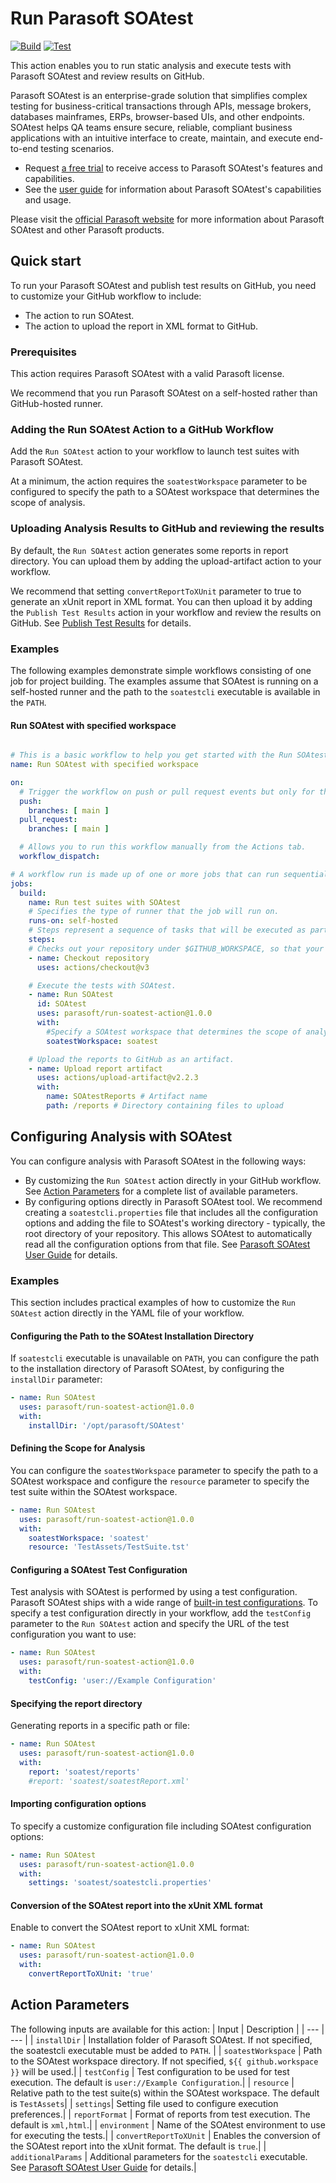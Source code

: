 # Run Parasoft SOAtest

[![Build](https://github.com/jchen-parasoft/run-soatest-action-example/actions/workflows/build.yml/badge.svg)](https://github.com/jchen-parasoft/run-soatest-action-example/actions/workflows/build.yml)
[![Test](https://github.com/jchen-parasoft/run-soatest-action-example/actions/workflows/test.yml/badge.svg)](https://github.com/jchen-parasoft/run-soatest-action-example/actions/workflows/test.yml)

This action enables you to run static analysis and execute tests with Parasoft SOAtest and review results on GitHub.

Parasoft SOAtest is an enterprise-grade solution that simplifies complex testing for business-critical transactions through APIs, message brokers, databases mainframes, ERPs, browser-based UIs, and other endpoints. SOAtest helps QA teams ensure secure, reliable, compliant business applications with an intuitive interface to create, maintain, and execute end-to-end testing scenarios.
- Request [a free trial](https://www.parasoft.com/products/parasoft-soatest/soatest-request-a-demo/) to receive access to Parasoft SOAtest's features and capabilities.
- See the [user guide](https://docs.parasoft.com/display/SOA20232) for information about Parasoft SOAtest's capabilities and usage.

Please visit the [official Parasoft website](http://www.parasoft.com) for more information about Parasoft SOAtest and other Parasoft products.

## Quick start

To run your Parasoft SOAtest and publish test results on GitHub, you need to customize your GitHub workflow to include:
- The action to run SOAtest.
- The action to upload the report in XML format to GitHub.

### Prerequisites
This action requires Parasoft SOAtest with a valid Parasoft license.

We recommend that you run Parasoft SOAtest on a self-hosted rather than GitHub-hosted runner.

### Adding the Run SOAtest Action to a GitHub Workflow
Add the `Run SOAtest` action to your workflow to launch test suites with Parasoft SOAtest.

At a minimum, the action requires the `soatestWorkspace` parameter to be configured to specify the path to a SOAtest workspace that determines the scope of analysis.

### Uploading Analysis Results to GitHub and reviewing the results
By default, the `Run SOAtest` action generates some reports in report directory. You can upload them by adding the upload-artifact action to your workflow.

We recommend that setting `convertReportToXUnit` parameter to true to generate an xUnit report in XML format. You can then upload it by adding the `Publish Test Results` action in your workflow and review the results on GitHub. See [Publish Test Results](https://github.com/marketplace/actions/publish-test-results) for details.

### Examples
The following examples demonstrate simple workflows consisting of one job for project building. The examples assume that SOAtest is running on a self-hosted runner and the path to the `soatestcli` executable is available in the `PATH`.

#### Run SOAtest with specified workspace

```yaml

# This is a basic workflow to help you get started with the Run SOAtest action.
name: Run SOAtest with specified workspace

on:
  # Trigger the workflow on push or pull request events but only for the main branch.
  push:
    branches: [ main ]
  pull_request:
    branches: [ main ]

  # Allows you to run this workflow manually from the Actions tab.
  workflow_dispatch:

# A workflow run is made up of one or more jobs that can run sequentially or in parallel.
jobs:
  build:
    name: Run test suites with SOAtest
    # Specifies the type of runner that the job will run on.
    runs-on: self-hosted
    # Steps represent a sequence of tasks that will be executed as part of the job.
    steps:
    # Checks out your repository under $GITHUB_WORKSPACE, so that your job can access it.
    - name: Checkout repository
      uses: actions/checkout@v3

    # Execute the tests with SOAtest.
    - name: Run SOAtest
      id: SOAtest
      uses: parasoft/run-soatest-action@1.0.0
      with:
        #Specify a SOAtest workspace that determines the scope of analysis.
        soatestWorkspace: soatest

    # Upload the reports to GitHub as an artifact.
    - name: Upload report artifact
      uses: actions/upload-artifact@v2.2.3
      with:
        name: SOAtestReports # Artifact name
        path: /reports # Directory containing files to upload
```

## Configuring Analysis with SOAtest
You can configure analysis with Parasoft SOAtest in the following ways:
- By customizing the `Run SOAtest` action directly in your GitHub workflow. See [Action Parameters](#action-parameters) for a complete list of available parameters.
- By configuring options directly in Parasoft SOAtest tool. We recommend creating a `soatestcli.properties` file that includes all the configuration options and adding the file to SOAtest's working directory - typically, the root directory of your repository. This allows SOAtest to automatically read all the configuration options from that file. See [Parasoft SOAtest User Guide](https://docs.parasoft.com/display/SOA20232/Configuring+Settings) for details.

### Examples
This section includes practical examples of how to customize the `Run SOAtest` action directly in the YAML file of your workflow.

#### Configuring the Path to the SOAtest Installation Directory
If `soatestcli` executable is unavailable on `PATH`, you can configure the path to the installation directory of Parasoft SOAtest, by configuring the `installDir` parameter:

```yaml
- name: Run SOAtest
  uses: parasoft/run-soatest-action@1.0.0
  with:
    installDir: '/opt/parasoft/SOAtest'
```

#### Defining the Scope for Analysis
You can configure the `soatestWorkspace` parameter to specify the path to a SOAtest workspace and configure the `resource` parameter to specify the test suite within the SOAtest workspace.

```yaml
- name: Run SOAtest
  uses: parasoft/run-soatest-action@1.0.0
  with:
    soatestWorkspace: 'soatest'
    resource: 'TestAssets/TestSuite.tst'
```

#### Configuring a SOAtest Test Configuration
Test analysis with SOAtest is performed by using a test configuration. Parasoft SOAtest ships with a wide range of [built-in test configurations](https://docs.parasoft.com/display/SOAVIRT20232/Built-in+Test+Configurations).
To specify a test configuration directly in your workflow, add the `testConfig` parameter to the `Run SOAtest` action and specify the URL of the test configuration you want to use:
```yaml
- name: Run SOAtest
  uses: parasoft/run-soatest-action@1.0.0
  with:
    testConfig: 'user://Example Configuration'
```

#### Specifying the report directory
Generating reports in a specific path or file:
```yaml
- name: Run SOAtest
  uses: parasoft/run-soatest-action@1.0.0
  with:
    report: 'soatest/reports'
    #report: 'soatest/soatestReport.xml'
```

#### Importing configuration options
To specify a customize configuration file including SOAtest configuration options:
```yaml
- name: Run SOAtest
  uses: parasoft/run-soatest-action@1.0.0
  with:
    settings: 'soatest/soatestcli.properties'
```

#### Conversion of the SOAtest report into the xUnit XML format
Enable to convert the SOAtest report to xUnit XML format:
```yaml
- name: Run SOAtest
  uses: parasoft/run-soatest-action@1.0.0
  with:
    convertReportToXUnit: 'true'
```

## Action Parameters
The following inputs are available for this action:
| Input | Description |
| --- | --- |
| `installDir` | Installation folder of Parasoft SOAtest. If not specified, the soatestcli executable must be added to `PATH`. |
| `soatestWorkspace` | Path to the SOAtest workspace directory. If not specified, `${{ github.workspace }}` will be used.|
| `testConfig` | Test configuration to be used for test execution. The default is `user://Example Configuration`.|
| `resource` | Relative path to the test suite(s) within the SOAtest workspace. The default is `TestAssets`|
| `settings`| Setting file used to configure execution preferences.|
| `reportFormat` | Format of reports from test execution. The default is `xml,html`.|
| `environment` | Name of the SOAtest environment to use for executing the tests.|
| `convertReportToXUnit` | Enables the conversion of the SOAtest report into the xUnit format. The default is `true`.|
| `additionalParams` | Additional parameters for the `soatestcli` executable. See [Parasoft SOAtest User Guide](https://docs.parasoft.com/display/SOA20232/CLI+Options#CLIOptions-OptionsReferences) for details.|